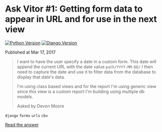 # Ask Vitor #1: Getting form data to appear in URL and for use in the next view

[![Python Version](https://img.shields.io/badge/python-3.6.0-brightgreen.svg)](https://python.org)
[![Django Version](https://img.shields.io/badge/django-1.10.6-brightgreen.svg)](https://djangoproject.com)

Published at Mar 17, 2017

> I want to have the user specify a date in a custom form. This date will append the current URL with the date value
> `path/YYYY-MM-DD/` I then need to capture the date and use it to filter data from the database to display that date's
> data.
>
> I'm using class based views and for the report I'm using generic view since this view is a custom report I'm building
> using multiple db models.
>
> Asked by Devon Moore

`django` `forms` `urls` `cbv`

[Read the answer](http://sibt.co/2nh8ZR9)
